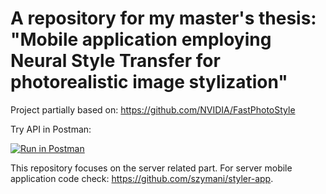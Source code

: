 # A repository for my master's thesis: "Mobile application employing Neural Style Transfer for photorealistic image stylization"
Project partially based on: https://github.com/NVIDIA/FastPhotoStyle

Try API in Postman:

[![Run in Postman](https://run.pstmn.io/button.svg)](https://app.getpostman.com/run-collection/026173d9bca414e65f51#?env%5Bstyler_heroku%5D=W3sia2V5IjoidXJsIiwidmFsdWUiOiJodHRwczovL3N0eWxlLXIuaGVyb2t1YXBwLmNvbSIsImVuYWJsZWQiOnRydWV9LHsia2V5IjoidG9rZW4iLCJ2YWx1ZSI6IiIsImVuYWJsZWQiOnRydWV9XQ==)


This repository focuses on the server related part. For server mobile application code check: https://github.com/szymani/styler-app.
